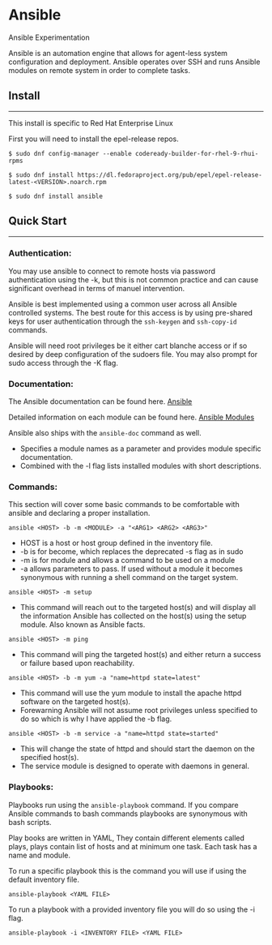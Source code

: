 # Ansible
Ansible Experimentation

Ansible is an automation engine that allows for agent-less system configuration and deployment.
Ansible operates over SSH and runs Ansible modules on remote system in order to complete tasks.

## Install
___
This install is specific to Red Hat Enterprise Linux

First you will need to install the epel-release repos.

`$ sudo dnf config-manager --enable codeready-builder-for-rhel-9-rhui-rpms`

`$ sudo dnf install https://dl.fedoraproject.org/pub/epel/epel-release-latest-<VERSION>.noarch.rpm`

`$ sudo dnf install ansible`

## Quick Start 
___
### Authentication:
You may use ansible to connect to remote hosts via password authentication using the -k, but this is not common practice and can cause significant overhead in terms of manuel intervention.

Ansible is best implemented using a common user across all Ansible controlled systems. The best route for this access is by using pre-shared keys for user authentication through the `ssh-keygen` and `ssh-copy-id` commands.

Ansible will need root privileges be it either cart blanche access or if so desired by deep configuration of the sudoers file. You may also prompt for sudo access through the -K flag.

### Documentation:
The Ansible documentation can be found here. [Ansible](docs.ansible.com)

Detailed information on each module can be found here. [Ansible Modules](https://docs.ansible.com/ansible/2.9/modules/modules_by_category.html)

Ansible also ships with the `ansible-doc` command as well.
- Specifies a module names as a parameter and provides module specific documentation.
- Combined with the -l flag lists installed modules with short descriptions.

### Commands:
This section will cover some basic commands to be comfortable with ansible and declaring a proper installation.

`ansible <HOST> -b -m <MODULE> -a "<ARG1> <ARG2> <ARG3>"`
- HOST is a host or host group defined in the inventory file.
- -b is for become, which replaces the deprecated -s flag as in sudo
- -m is for module and allows a command to be used on a module
- -a allows parameters to pass. If used without a module it becomes synonymous with running a shell command on the target system.

`ansible <HOST> -m setup`
- This command will reach out to the targeted host(s) and will display all the information Ansible has collected on the host(s) using the setup module. Also known as Ansible facts.

`ansible <HOST> -m ping`
- This command will ping the targeted host(s) and either return a success or failure based upon reachability.

`ansible <HOST> -b -m yum -a "name=httpd state=latest"`
- This command will use the yum module to install the apache httpd software on the targeted host(s). 
- Forewarning Ansible will not assume root privileges unless specified to do so which is why I have applied the -b flag.

`ansible <HOST> -b -m service -a "name=httpd state=started"`
- This will change the state of httpd and should start the daemon on the specified host(s).
- The service module is designed to operate with daemons in general.

### Playbooks:
Playbooks run using the `ansible-playbook` command. If you compare Ansible commands to bash commands playbooks are synonymous with bash scripts.

Play books are written in YAML, They contain different elements called plays, plays contain list of hosts and at minimum one task. Each task has a name and module.

To run a specific playbook this is the command you will use if using the default inventory file.

`ansible-playbook <YAML FILE>`

To run a playbook with a provided inventory file you will do so using the -i flag.

`ansible-playbook -i <INVENTORY FILE> <YAML FILE>`